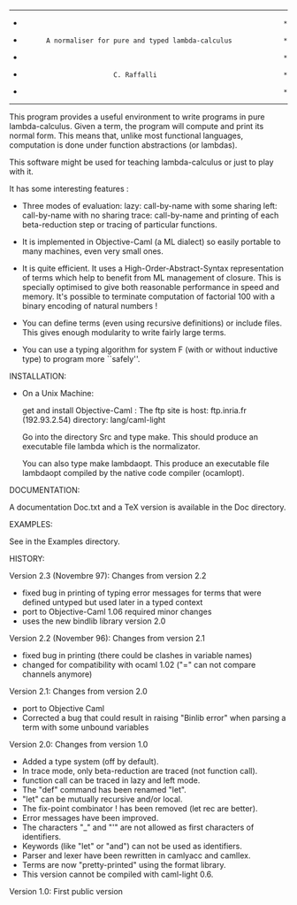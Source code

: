 
*************************************************************************
*                                                                       *
*           A normaliser for pure and typed lambda-calculus             *
*                                                                       *
*                            C. Raffalli                                *
*                                                                       *
*************************************************************************


  This program provides a useful environment to write programs in pure
lambda-calculus. Given a term, the program will compute and print its
normal form. This means that, unlike most functional languages,
computation is done under function abstractions (or lambdas).

  This software might be used for teaching lambda-calculus or just to
play with it.

  It has some interesting features :

   - Three modes of evaluation:
       lazy: call-by-name with some sharing
       left: call-by-name with no sharing
       trace: call-by-name and printing of each beta-reduction step or
              tracing of particular functions.

   - It is implemented in Objective-Caml (a ML dialect) so easily portable
     to many machines, even very small ones.

   - It is quite efficient. It uses a High-Order-Abstract-Syntax
     representation of terms which help to benefit from ML management
     of closure. This is specially optimised to give both reasonable
     performance in speed and memory. It's possible to terminate
     computation of factorial 100 with a binary encoding of natural
     numbers !

   - You can define terms (even using recursive definitions) or
     include files. This gives enough modularity to write fairly large
     terms.

   - You can use a typing algorithm for system F (with or without
     inductive type) to program more ``safely''.

INSTALLATION:

- On a Unix Machine:

  get and install Objective-Caml : The ftp site is
        host:       ftp.inria.fr (192.93.2.54)
        directory:  lang/caml-light

  Go into the directory Src and type make. This should produce an
  executable file lambda which is the normalizator.

  You can also type make lambdaopt. This produce an executable file
  lambdaopt compiled by the native code compiler (ocamlopt).


DOCUMENTATION:

  A documentation Doc.txt and a TeX version is available in the Doc
directory.


EXAMPLES:

  See in the Examples directory.

HISTORY:

  Version 2.3 (Novembre 97): Changes from version 2.2

  - fixed bug in printing of typing error messages for terms that
    were defined untyped but used later in a typed context
  - port to Objective-Caml 1.06 required minor changes
  - uses the new bindlib library version 2.0

  Version 2.2 (November 96): Changes from version 2.1

  - fixed bug in printing (there could be clashes in variable names)
  - changed for compatibility with ocaml 1.02 ("=" can not compare
    channels anymore)

  Version 2.1: Changes from version 2.0

  - port to Objective Caml
  - Corrected a bug that could result in raising "Binlib error" when
    parsing a term with some unbound variables

  Version 2.0: Changes from version 1.0

  - Added a type system (off by default).
  - In trace mode, only beta-reduction are traced (not function call).
  - function call can be traced in lazy and left mode.
  - The "def" command has been renamed "let".
  - "let" can be mutually recursive and/or local.
  - The fix-point combinator ! has been removed (let rec are better).
  - Error messages have been improved.
  - The characters "_" and "'" are not allowed as first characters
    of identifiers.
  - Keywords (like "let" or "and") can not be used as identifiers.
  - Parser and lexer have been rewritten in camlyacc and camllex.
  - Terms are now "pretty-printed" using the format library.
  - This version cannot be compiled with caml-light 0.6.

  Version 1.0: First public version
